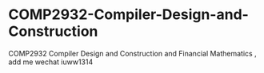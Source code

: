 # COMP2932-Compiler-Design-and-Construction
COMP2932 Compiler Design and Construction and Financial Mathematics , add me wechat iuww1314
